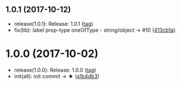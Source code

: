 <a name="1.0.1"></a>
## 1.0.1 (2017-10-12)

* release(1.0.1): Release: 1.0.1 ([tag](https://github.com/artisin/semantic-ui-redux-form-fields/releases/tag/1.0.1))
* fix(lib): label prop-type oneOfType - string/object → #10 ([413cb1a](https://github.com/artisin/semantic-ui-redux-form-fields/commit/413cb1a))


<a name="1.0.0"></a>
# 1.0.0 (2017-10-02)

* release(1.0.0): Release: 1.0.0 ([tag](https://github.com/artisin/semantic-ui-redux-form-fields/releases/tag/1.0.0))
* init(all): init commit → ★ ([a1b4db3](https://github.com/artisin/semantic-ui-redux-form-fields/commit/a1b4db3))




